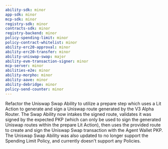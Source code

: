 ```yaml
---
ability-sdk: minor
app-sdk: minor
mcp-sdk: minor
registry-sdk: minor
contracts-sdk: minor
registry-backend: minor
policy-spending-limit: minor
policy-contract-whitelist: minor
ability-erc20-approval: minor
ability-erc20-transfer: minor
ability-uniswap-swap: major
ability-evm-transaction-signer: minor
mcp-server: minor
abilities-e2e: minor
ability-morpho: minor
ability-aave: minor
ability-debridge: minor
policy-send-counter: minor
---
```


Refactor the Uniswap Swap Ability to utilize a prepare step which uses a Lit Action to generate and sign a Uniswap route generated by the V3 Alpha Router. The Swap Ability now intakes the signed route, validates it was signed by the expected PKP (which can only be used to sign the generated Uniswap routes within the prepare Lit Action), then uses the provided route to create and sign the Uniswap Swap transaction with the Agent Wallet PKP. The Uniswap Swap Ability was also updated to no longer support the Spending Limit Policy, and currently doesn't support any Policies.
